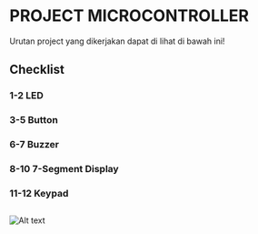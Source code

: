 # PROJECT MICROCONTROLLER

Urutan project yang dikerjakan dapat di lihat di bawah ini!

## Checklist

### 1-2   LED 
### 3-5   Button 
### 6-7   Buzzer
### 8-10  7-Segment Display
### 11-12 Keypad 

##

![Alt text](https://i.imgur.com/1d6F5L0.png)

